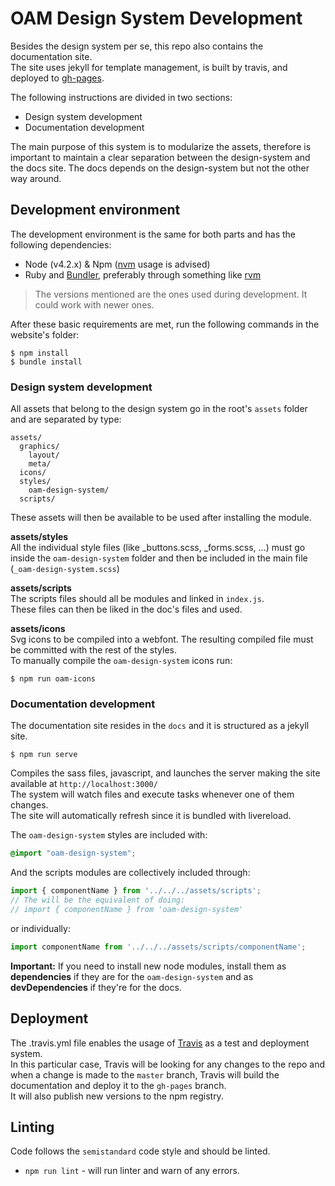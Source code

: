# OAM Design System Development

Besides the design system per se, this repo also contains the documentation site.  
The site uses jekyll for template management, is built by travis, and deployed to [gh-pages]().

The following instructions are divided in two sections:
- Design system development
- Documentation development

The main purpose of this system is to modularize the assets, therefore is important to maintain a clear separation between the design-system and the docs site. The docs depends on the design-system but not the other way around.

## Development environment
The development environment is the same for both parts and has the following dependencies:

- Node (v4.2.x) & Npm ([nvm](https://github.com/creationix/nvm) usage is advised)
- Ruby and [Bundler](http://bundler.io/), preferably through something like [rvm](https://rvm.io/)

> The versions mentioned are the ones used during development. It could work with newer ones.

After these basic requirements are met, run the following commands in the website's folder:
```
$ npm install
$ bundle install
```

### Design system development
All assets that belong to the design system go in the root's `assets` folder and are separated by type:
```
assets/
  graphics/
    layout/
    meta/
  icons/
  styles/
    oam-design-system/
  scripts/
```
These assets will then be available to be used after installing the module.

**assets/styles**  
All the individual style files (like _buttons.scss, _forms.scss, ...) must go inside the `oam-design-system` folder and then be included in the main file (`_oam-design-system.scss`)

**assets/scripts**  
The scripts files should all be modules and linked in `index.js`.  
These files can then be liked in the doc's files and used.

**assets/icons**  
Svg icons to be compiled into a webfont. The resulting compiled file must be committed with the rest of the styles.  
To manually compile the `oam-design-system` icons run:
```
$ npm run oam-icons
```

### Documentation development
The documentation site resides in the `docs` and it is structured as a jekyll site.

```
$ npm run serve
```
Compiles the sass files, javascript, and launches the server making the site available at `http://localhost:3000/`  
The system will watch files and execute tasks whenever one of them changes.  
The site will automatically refresh since it is bundled with livereload.


The `oam-design-system` styles are included with:
```scss
@import "oam-design-system";
```

And the scripts modules are collectively included through:
```js
import { componentName } from '../../../assets/scripts';
// The will be the equivalent of doing:
// import { componentName } from 'oam-design-system'
```

or individually:
```js
import componentName from '../../../assets/scripts/componentName';
```

**Important:** If you need to install new node modules, install them as **dependencies** if they are for the `oam-design-system` and as **devDependencies** if they're for the docs.

## Deployment
The .travis.yml file enables the usage of [Travis](http://travis.org) as a test and deployment system.  
In this particular case, Travis will be looking for any changes to the repo and when a change is made to the `master` branch, Travis will build the documentation and deploy it to the `gh-pages` branch.  
It will also publish new versions to the npm registry.

## Linting
Code follows the `semistandard` code style and should be linted.
- `npm run lint` - will run linter and warn of any errors.
